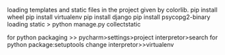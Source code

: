 loading  templates and static files in the project given by colorlib.
pip install wheel
pip install virtualenv
pip install django
pip install psycopg2-binary
loading static > python manage.py collectstatic

for python packaging >> pycharm>settings>project interpretor>search for python package:setuptools
 change interpretor>>virtualenv
 
